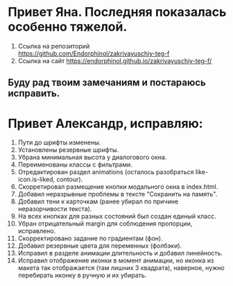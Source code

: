 # Привет Яна. Последняя показалась особенно тяжелой.
  
1. Ссылка на репозиторий https://github.com/Endorphinol/zakrivayuschiy-teg-f 
2. Ссылка на сайт https://endorphinol.github.io/zakrivayuschiy-teg-f/  

## Буду рад твоим замечаниям и постараюсь исправить.

# Привет Александр, исправляю:  
1. Пути до шрифты изменены. 
2. Установлены резервные шрифты.
3. Убрана минимальная высота у диалогового окна.
4. Переименованы классы с фильтрами.
5. Отредактирован раздел animations (осталось разобраться like-icon.is-liked, contour).
6. Скорретировал размещение кнопки модального окна в index.html.
7. Добавил неразрывные проблемы в тексте "Сохранить на память".
8. Добавил тени к карточкам (ранее убирал по причине неразорчивости текста).
9. На всех кнопках для разных состояний был создан единый класс.
10. Убран отрицательный margin для соблюдения пропорции, исправлено.
11. Скорректировано задание по градиентам (фон).
12. Добавил резервные цвета для переменных (фолбэки).
13. Исправил в разделе анимации длительность и добавил линейность.
14. Исправил отображение иконки в момент анимации, но иконка из макета так отображается (там лишних 3 квадрата), наверное, нужно перебирать иконку в ручную и их убирать.

